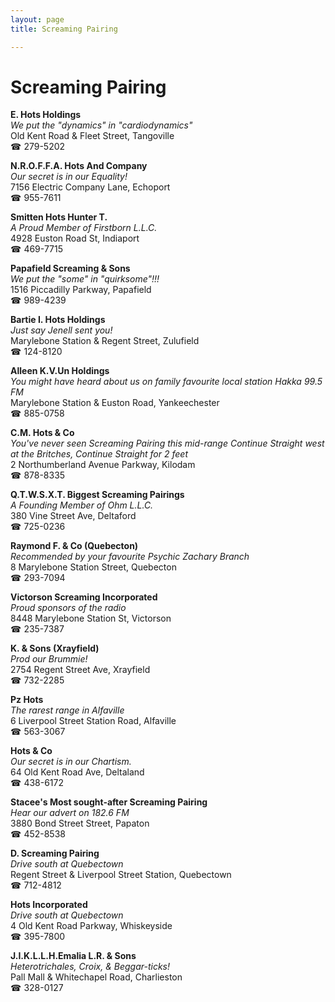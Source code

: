 ```yaml
---
layout: page 
title: Screaming Pairing

---
```



# Screaming Pairing


 **E. Hots Holdings**  
_We put the "dynamics" in "cardiodynamics"_  
Old Kent Road & Fleet Street, Tangoville  
☎ 279-5202

**N.R.O.F.F.A. Hots And Company**  
_Our secret is in our Equality!_  
7156 Electric Company Lane, Echoport  
☎ 955-7611

**Smitten Hots Hunter T.**  
_A Proud Member of Firstborn L.L.C._  
4928 Euston Road St, Indiaport  
☎ 469-7715

**Papafield Screaming & Sons**  
_We put the "some" in "quirksome"!!!_  
1516 Piccadilly Parkway, Papafield  
☎ 989-4239

**Bartie I. Hots Holdings**  
_Just say Jenell sent you!_  
Marylebone Station & Regent Street, Zulufield  
☎ 124-8120

**Alleen K.V.Un Holdings**  
_You might have heard about us on family favourite local station Hakka 99.5 FM_  
Marylebone Station & Euston Road, Yankeechester  
☎ 885-0758

**C.M. Hots & Co**  
_You've never seen Screaming Pairing this mid-range 
Continue Straight west at the Britches, Continue Straight for 2 feet_  
2 Northumberland Avenue Parkway, Kilodam  
☎ 878-8335

**Q.T.W.S.X.T. Biggest Screaming Pairings**  
_A Founding Member of Ohm L.L.C._  
380 Vine Street Ave, Deltaford  
☎ 725-0236

**Raymond F. & Co (Quebecton)**  
_Recommended by your favourite Psychic Zachary Branch_  
8 Marylebone Station Street, Quebecton  
☎ 293-7094

**Victorson Screaming Incorporated**  
_Proud sponsors of the radio_  
8448 Marylebone Station St, Victorson  
☎ 235-7387

**K. & Sons (Xrayfield)**  
_Prod our Brummie!_  
2754 Regent Street Ave, Xrayfield  
☎ 732-2285

**Pz Hots**  
_The rarest range in Alfaville_  
6 Liverpool Street Station Road, Alfaville  
☎ 563-3067

**Hots & Co**  
_Our secret is in our Chartism._  
64 Old Kent Road Ave, Deltaland  
☎ 438-6172

**Stacee's Most sought-after Screaming Pairing**  
_Hear our advert on 182.6 FM_  
3880 Bond Street Street, Papaton  
☎ 452-8538

**D. Screaming Pairing**  
_Drive south at Quebectown_  
Regent Street & Liverpool Street Station, Quebectown  
☎ 712-4812

**Hots Incorporated**  
_Drive south at Quebectown_  
4 Old Kent Road Parkway, Whiskeyside  
☎ 395-7800

**J.I.K.L.L.H.Emalia L.R. & Sons**  
_Heterotrichales, Croix, & Beggar-ticks!_  
Pall Mall & Whitechapel Road, Charlieston  
☎ 328-0127

